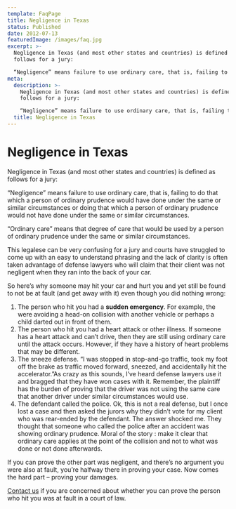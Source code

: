 ```yaml
---
template: FaqPage
title: Negligence in Texas
status: Published
date: 2012-07-13
featuredImage: /images/faq.jpg
excerpt: >-
  Negligence in Texas (and most other states and countries) is defined as
  follows for a jury:

  “Negligence” means failure to use ordinary care, that is, failing to do that which a person of ordinary prudence would have done under the same or similar circumstances or doing that which a person of ordinary prudence would not have done under the same or similar circumstances.
meta:
  description: >-
    Negligence in Texas (and most other states and countries) is defined as
    follows for a jury:

    “Negligence” means failure to use ordinary care, that is, failing to do that which a person of ordinary prudence would have done under the same or similar circumstances or doing that which a person of ordinary prudence would not have done under the same or similar circumstances.
  title: Negligence in Texas
---
```

<!--StartFragment-->

# Negligence in Texas

<!--EndFragment-->

<!--StartFragment-->

Negligence in Texas (and most other states and countries) is defined as follows for a jury:

“Negligence” means failure to use ordinary care, that is, failing to do that which a person of ordinary prudence would have done under the same or similar circumstances or doing that which a person of ordinary prudence would not have done under the same or similar circumstances.

“Ordinary care” means that degree of care that would be used by a person of ordinary prudence under the same or similar circumstances.

This legalese can be very confusing for a jury and courts have struggled to come up with an easy to understand phrasing and the lack of clarity is often taken advantage of defense lawyers who will claim that their client was not negligent when they ran into the back of your car.

So here’s why someone may hit your car and hurt you and yet still be found to not be at fault (and get away with it) even though you did nothing wrong:

1. The person who hit you had a **sudden emergency**. For example, the were avoiding a head-on collision with another vehicle or perhaps a child darted out in front of them.
2. The person who hit you had a heart attack or other illness. If someone has a heart attack and can’t drive, then they are still using ordinary care until the attack occurs. However, if they have a history of heart problems that may be different.
3. The sneeze defense. “I was stopped in stop-and-go traffic, took my foot off the brake as traffic moved forward, sneezed, and accidentally hit the accelerator.”As crazy as this sounds, I’ve heard defense lawyers use it and bragged that they have won cases with it. Remember, the plaintiff has the burden of proving that the driver was not using the same care that another driver under similar circumstances would use.
4. The defendant called the police. Ok, this is not a real defense, but I once lost a case and then asked the jurors why they didn’t vote for my client who was rear-ended by the defendant. The answer shocked me. They thought that someone who called the police after an accident was showing ordinary prudence. Moral of the story : make it clear that ordinary care applies at the point of the collision and not to what was done or not done afterwards.

If you can prove the other part was negligent, and there’s no argument you were also at fault, you’re halfway there in proving your case. Now comes the hard part – proving your damages.

[Contact us](https://www.austinaccidentlawyer.com/contact-us/ "Contact Us") if you are concerned about whether you can prove the person who hit you was at fault in a court of law.

<!--EndFragment-->